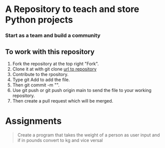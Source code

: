 # A Repository to teach and store Python projects
### Start as a team and build a community
## To work with this repository
1. Fork the repository at the top right "Fork".
2. Clone it at with git clone [url to repository](https://github.com/Andy-Kin3/Pytut.git)
3. Contribute to the rpository.
4. Type git Add <name of the file> to add the file.
5. Then git commit -m "<Commit message>".
6. Use git push or git push origin main to send the file to your working repository.
7. Then create a pull request which will be merged.
# Assignments
>Create a program that takes the weight of a person as user input and if in pounds convert to kg and vice versal
